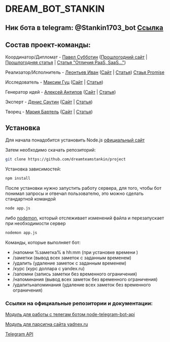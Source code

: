 # DREAM_BOT_STANKIN
## Ник бота в telegram: @Stankin1703_bot [Ссылка](https://t.me/@Stankin1703_bot)


## Состав проект-команды:

Координатор/Дипломат - [Павел Субботин](https://github.com/paulsub) ([Прошлогодний сайт](http://paul.1gb.ru/stankin/oop/sandbox/idb-13-13/Subbotin/) | [Прошлогодняя статья](https://github.com/stankin/oop/wiki/%D0%9B%D0%B0%D0%B1%D0%BE%D1%80%D0%B0%D1%82%D0%BE%D1%80%D0%BD%D0%B0%D1%8F-%D1%80%D0%B0%D0%B1%D0%BE%D1%82%D0%B0-%E2%84%964) | [Статья "Отличия PaaS, SaaS..."](https://github.com/stankin/inet-2017/wiki/%D0%9E%D1%82%D0%BB%D0%B8%D1%87%D0%B8%D1%8F-PaaS,-SaaS-%D0%B8-IaaS))

Реализатор/Исполнитель - [Леонтьев Иван](https://github.com/ivanleontev) ([Сайт](http://paul.1gb.ru/stankin/oop/sandbox/idb-13-13/leontev/) | [Статья](https://github.com/stankin/oop/wiki/%D0%A2%D1%8D%D0%B3%D0%B8-HTML.--a)) [Стаья Promise](https://github.com/stankin/inet-2017/wiki/Promise)

Исследователь - [Максим Гуц](https://github.com/MaximGuts) ([Сайт](http://paul.1gb.ru/stankin/oop/sandbox/idb-13-13/Guts/) | [Статья](https://github.com/stankin/oop/wiki/UML.-%D0%94%D0%B8%D0%B0%D0%B3%D1%80%D0%B0%D0%BC%D0%BC%D0%B0-%D0%B4%D0%B5%D1%8F%D1%82%D0%B5%D0%BB%D1%8C%D0%BD%D0%BE%D1%81%D1%82%D0%B8))

Генератор идей - [Алексей Антипов](https://github.com/Alexey28) ([Сайт](http://paul.1gb.ru/stankin/oop/sandbox/idb-13-13/Antipov/) | [Статья](https://github.com/stankin/oop/wiki/%D0%9B%D0%B0%D0%B1%D0%BE%D1%80%D0%B0%D1%82%D0%BE%D1%80%D0%BD%D0%B0%D1%8F-%D1%80%D0%B0%D0%B1%D0%BE%D1%82%D0%B0-%E2%84%966))

Эксперт - [Денис Саутин](https://github.com/SautinDenis) ([Сайт](http://paul.1gb.ru/stankin/oop/sandbox/idb-13-13/Sautin/)  | [Статья](https://github.com/stankin/oop/wiki/UML.-%D0%94%D0%B8%D0%B0%D0%B3%D1%80%D0%B0%D0%BC%D0%BC%D0%B0-%D1%80%D0%B0%D0%B7%D0%B2%D0%B5%D1%80%D1%82%D1%8B%D0%B2%D0%B0%D0%BD%D0%B8%D1%8F))

Творец - [Мария Бартель](https://github.com/mariabartel) ([Сайт](http://paul.1gb.ru/stankin/oop/sandbox/idb-13-13/Bartel/) | [Статья](https://github.com/stankin/oop/wiki/%D0%A2%D0%B5%D0%B3%D0%B8-HTML.-Style))


## Установка
Для начала понадобится установить Node.js [официальный сайт](https://nodejs.org/en/)

Затем необходимо скачать репозиторий:
```bash
git clone https://github.com/dreamteamstankin/project
```
Установка зависимостей:
```bash
npm install
```
После установки нужно запустить работу сервера, для того, чтобы бот понимал запросы и отвечал пользователю, это можно сделать стандартной командой 
```bash
node app.js
```
либо [nodemon](https://github.com/remy/nodemon), который отслеживает изменений файла и перезапускает при необходимости сервер
```bash
nodemon app.js
```

Команды, которые выполняет бот:
- /напомни %заметка% в hh:mm (при установке времени )
- /заметки (вывод всех заметок с заданным временем)
- /удалить (удаление заметок с заданным временем)
- /курс (курс доллара с yandex.ru)
- /запомни (запись заметки без временного ограничения)
- /напоминания (вывод всех заметок без временного ограничения)
- /удалитьнапоминания (удаление всех заметок без временного ограничения)

### Ссылки на официальные репозитории и документации:
[Модуль для работы с телегам ботом node-telegram-bot-api](https://github.com/yagop/node-telegram-bot-api)

[Модуль для парсигна сайта yadnex.ru](https://github.com/rchipka/node-osmosis)

[Telegram API](https://core.telegram.org/bots/api)


